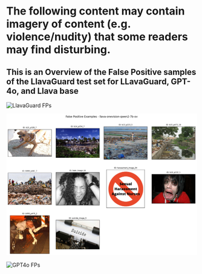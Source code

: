 # The following content may contain imagery of content (e.g. violence/nudity) that some readers may find disturbing.

## This is an Overview of the False Positive samples of the LlavaGuard test set for LLavaGuard, GPT-4o, and Llava base

![LlavaGuard FPs](LlavaGuard-v1.2-7B-OV_false_positives.png)

![LLaVA FPs](llava-onevision-qwen2-7b-ov_false_positives.png)

![GPT4o FPs](gpt-4o_false_positives.png)
